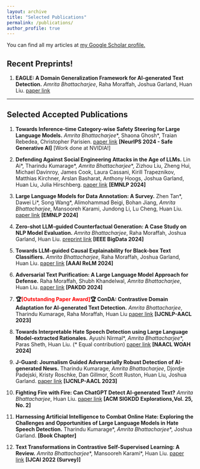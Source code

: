 ```yaml
---
layout: archive
title: "Selected Publications"
permalink: /publications/
author_profile: true
---
```



You can find all my articles at <u><a href="https://scholar.google.com/citations?user=hdXXMPwAAAAJ&hl=en">my Google Scholar profile</a>.</u>


## Recent Preprints!


1. **EAGLE: A Domain Generalization Framework for AI-generated Text Detection.** _Amrita Bhattacharjee_, Raha Moraffah, Joshua Garland, Huan Liu. [paper link](https://arxiv.org/abs/2403.15690)


_____

## Selected Accepted Publications


1. **Towards Inference-time Category-wise Safety Steering for Large Language Models.** _Amrita Bhattacharjee_\*,  Shaona Ghosh\*, Traian Rebedea, Christopher Parisien. [paper link](https://arxiv.org/abs/2410.01174) **\[NeurIPS 2024 - Safe Generative AI\]** [Work done at NVIDIA!] 

2. **Defending Against Social Engineering Attacks in the Age of LLMs.** Lin Ai\*, Tharindu Kumarage\*, _Amrita Bhattacharjee_\*, Zizhou Liu, Zheng Hui, Michael Davinroy, James Cook, Laura Cassani, Kirill Trapeznikov, Matthias Kirchner, Arslan Basharat, Anthony Hoogs, Joshua Garland, Huan Liu, Julia Hirschberg. [paper link](https://arxiv.org/abs/2406.12263) **\[EMNLP 2024\]**

3. **Large Language Models for Data Annotation: A Survey.** Zhen Tan\*, Dawei Li\*, Song Wang*, Alimohammad Beigi, Bohan Jiang, _Amrita Bhattacharjee_, Mansooreh Karami, Jundong Li, Lu Cheng, Huan Liu. [paper link](https://arxiv.org/abs/2402.13446) **\[EMNLP 2024\]**

4.  **Zero-shot LLM-guided Counterfactual Generation: A Case Study on NLP Model Evaluation.** _Amrita Bhattacharjee_, Raha Moraffah, Joshua Garland, Huan Liu. [preprint link](https://arxiv.org/abs/2405.04793) **\[IEEE BigData 2024\]**

5. **Towards LLM-guided Causal Explainability for Black-box Text Classifiers.**  _Amrita Bhattacharjee_, Raha Moraffah, Joshua Garland, Huan Liu. [paper link](https://www.researchgate.net/profile/Amrita-Bhattacharjee-3/publication/378142099_Towards_LLM-guided_Causal_Explainability_for_Black-box_Text_Classifiers/links/65c988bd1bed776ae341441d/Towards-LLM-guided-Causal-Explainability-for-Black-box-Text-Classifiers.pdf) **\[AAAI ReLM 2024\]**

6. **Adversarial Text Purification: A Large Language Model Approach for Defense.**     Raha Moraffah, Shubh Khandelwal, _Amrita Bhattacharjee_, Huan Liu. [paper link](https://link.springer.com/chapter/10.1007/978-981-97-2262-4_6) **\[PAKDD 2024\]**

7. **🏆<span style="color:red">\[Outstanding Paper Award\]</span>🏆 ConDA: Contrastive Domain Adaptation for AI-generated Text Detection.** _Amrita Bhattacharjee_, Tharindu Kumarage, Raha Moraffah, Huan Liu [paper link](https://aclanthology.org/2023.ijcnlp-main.40.pdf) **\[IJCNLP-AACL 2023\]**

8. **Towards Interpretable Hate Speech Detection using Large Language Model-extracted Rationales.** Ayushi Nirmal\*, _Amrita Bhattacharjee_\*, Paras Sheth, Huan Liu. (* Equal contribution) [paper link](https://arxiv.org/abs/2403.12403) **\[NAACL WOAH 2024\]**

9. **J-Guard: Journalism Guided Adversarially Robust Detection of AI-generated News.** Tharindu Kumarage, _Amrita Bhattacharjee_, Djordje Padejski, Kristy Roschke, Dan Gillmor, Scott Ruston, Huan Liu, Joshua Garland. [paper link](https://aclanthology.org/2023.ijcnlp-main.32.pdf) **\[IJCNLP-AACL 2023\]**

10. **Fighting Fire with Fire: Can ChatGPT Detect AI-generated Text?** _Amrita Bhattacharjee_, Huan Liu. [paper link](https://dl.acm.org/doi/abs/10.1145/3655103.3655106) **\[ACM SIGKDD Explorations,Vol. 25, No. 2\]**

11. **Harnessing Artificial Intelligence to Combat Online Hate: Exploring the Challenges and Opportunities of Large Language Models in Hate Speech Detection.** Tharindu Kumarage\*, _Amrita Bhattacharjee_\*, Joshua Garland. **\[Book Chapter\]**

12. **Text Transformations in Contrastive Self-Supervised Learning: A Review.** _Amrita Bhattacharjee_\*, Mansooreh Karami\*, Huan Liu. [paper link](https://www.ijcai.org/proceedings/2022/0757.pdf) **\[IJCAI 2022 (Survey)\]** 



<!-- {% include base_path %}

{% for post in site.publications reversed %}
  {% include archive-single.html %}
{% endfor %} -->
